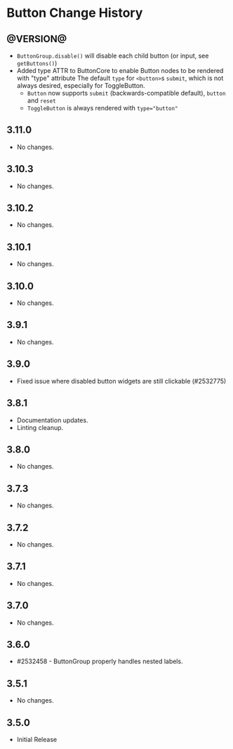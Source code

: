 Button Change History
====================

@VERSION@
------

* `ButtonGroup.disable()` will disable each child button (or input, see `getButtons()`)
* Added type ATTR to ButtonCore to enable Button nodes to be rendered with "type" attribute
  The default `type` for `<button>`s `submit`, which is not always desired, especially for ToggleButton.
  * `Button` now supports `submit` (backwards-compatible default), `button` and `reset`
  * `ToggleButton` is always rendered with `type="button"`

3.11.0
------

* No changes.

3.10.3
------

* No changes.

3.10.2
------

* No changes.

3.10.1
------

* No changes.

3.10.0
------

* No changes.

3.9.1
-----

* No changes.

3.9.0
-----

 * Fixed issue where disabled button widgets are still clickable (#2532775)

3.8.1
-----

* Documentation updates.
* Linting cleanup.

3.8.0
-----

* No changes.

3.7.3
-----

* No changes.

3.7.2
-----

* No changes.

3.7.1
-----

* No changes.

3.7.0
-----

* No changes.

3.6.0
-----
  * #2532458 - ButtonGroup properly handles nested labels.

3.5.1
-----

  * No changes.

3.5.0
-----

  * Initial Release

